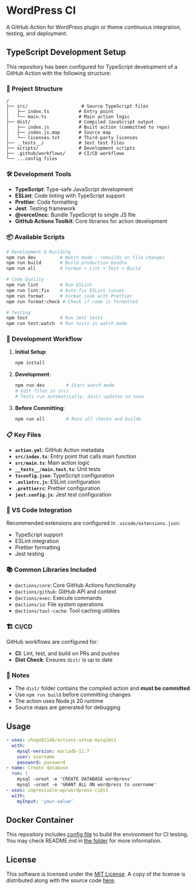 # WordPress CI

A GitHub Action for WordPress plugin or theme continuous integration, testing, and deployment.

## TypeScript Development Setup

This repository has been configured for TypeScript development of a GitHub Action with the following structure:

### 📁 Project Structure

```
/
├── src/                    # Source TypeScript files
│   ├── index.ts           # Entry point
│   └── main.ts            # Main action logic
├── dist/                  # Compiled JavaScript output
│   ├── index.js           # Built action (committed to repo)
│   ├── index.js.map       # Source map
│   └── licenses.txt       # Third-party licenses
├── __tests__/             # Jest test files
├── scripts/               # Development scripts
├── .github/workflows/     # CI/CD workflows
└── ...config files
```

### 🛠️ Development Tools

- **TypeScript**: Type-safe JavaScript development
- **ESLint**: Code linting with TypeScript support
- **Prettier**: Code formatting
- **Jest**: Testing framework
- **@vercel/ncc**: Bundle TypeScript to single JS file
- **GitHub Actions Toolkit**: Core libraries for action development

### 📦 Available Scripts

```bash
# Development & Building
npm run dev         # Watch mode - rebuilds on file changes
npm run build       # Build production bundle
npm run all         # Format + Lint + Test + Build

# Code Quality
npm run lint        # Run ESLint
npm run lint:fix    # Auto-fix ESLint issues
npm run format      # Format code with Prettier
npm run format:check # Check if code is formatted

# Testing
npm test            # Run Jest tests
npm run test:watch  # Run tests in watch mode
```

### 🚀 Development Workflow

1. **Initial Setup**:

   ```bash
   npm install
   ```

2. **Development**:

   ```bash
   npm run dev        # Start watch mode
   # Edit files in src/
   # Tests run automatically, dist/ updates on save
   ```

3. **Before Committing**:
   ```bash
   npm run all        # Runs all checks and builds
   ```

### 📋 Key Files

- **`action.yml`**: GitHub Action metadata
- **`src/index.ts`**: Entry point that calls main function
- **`src/main.ts`**: Main action logic
- **`__tests__/main.test.ts`**: Unit tests
- **`tsconfig.json`**: TypeScript configuration
- **`.eslintrc.js`**: ESLint configuration
- **`.prettierrc`**: Prettier configuration
- **`jest.config.js`**: Jest test configuration

### 🔧 VS Code Integration

Recommended extensions are configured in `.vscode/extensions.json`:

- TypeScript support
- ESLint integration
- Prettier formatting
- Jest testing

### 📚 Common Libraries Included

- `@actions/core`: Core GitHub Actions functionality
- `@actions/github`: GitHub API and context
- `@actions/exec`: Execute commands
- `@actions/io`: File system operations
- `@actions/tool-cache`: Tool caching utilities

### 🏗️ CI/CD

GitHub workflows are configured for:

- **CI**: Lint, test, and build on PRs and pushes
- **Dist Check**: Ensures `dist/` is up to date

### 📝 Notes

- The `dist/` folder contains the compiled action and **must be committed**
- Use `npm run build` before committing changes
- The action uses Node.js 20 runtime
- Source maps are generated for debugging

## Usage

```yaml
- uses: shogo82148/actions-setup-mysql@v1
  with:
    mysql-version: mariadb-11.7
    user: username
    password: password
- name: Create database
  run: |
    mysql -uroot -e 'CREATE DATABASE wordpress'
    mysql -uroot -e 'GRANT ALL ON wordpress to username'
- uses: impressible-wp/wordpress-ci@v1
  with:
    myInput: 'your-value'
```

## Docker Container

This repository includes [config file](docker/Dockerfile) to build the environment for
CI testing. You may check README.md in [the folder](docker/) for more information.

## License

This software is licensed under the [MIT License](https://mit-license.org). A copy of the license
is distributed along with the source code [here](LICENSE.md).
